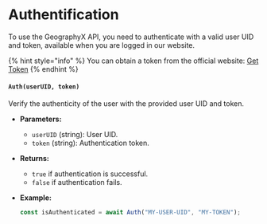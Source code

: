# Authentification

To use the GeographyX API, you need to authenticate with a valid user UID and token, available when you are logged in our website.

{% hint style="info" %}
You can obtain a token from the official website: [Get Token](https://blonality-studio.000.pe/api/get-token)
{% endhint %}

#### `Auth(userUID, token)`

Verify the authenticity of the user with the provided user UID and token.

* **Parameters:**
  * `userUID` (string): User UID.
  * `token` (string): Authentication token.
* **Returns:**
  * `true` if authentication is successful.
  * `false` if authentication fails.
*   **Example:**

    ```javascript
    const isAuthenticated = await Auth("MY-USER-UID", "MY-TOKEN");
    ```
